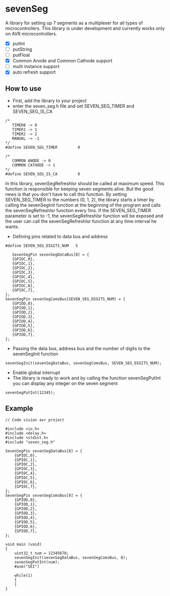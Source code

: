 
# sevenSeg

A library for setting up 7 segments as a multiplexer for all types of microcontrollers. This library is under development and currently works only on AVR microcontrollers.

 - [x] putInt
 - [ ] putString
 - [ ] putFloat
 - [x] Common Anode and Common Cathode support
 - [ ] multi instance support
 - [x] auto refresh support

## How to use

 - First, add the library to your project
 - enter the seven_seg.h file and set SEVEN_SEG_TIMER and SEVEN_SEG_IS_CA
 
 ```
 /*
    TIMER0 -> 0
    TIMER1 -> 1
    TIMER2 -> 2
    MANUAL -> -1
*/ 
#define SEVEN_SEG_TIMER         0    

/*
    COMMON ANODE -> 0
    COMMON CATHODE -> 1
*/   
#define SEVEN_SEG_IS_CA         0  
 ```
In this library, sevenSegRefreshIsr should be called at maximum speed. This function is responsible for keeping seven segments alive.
But the good news is that you don't have to call this function.
By setting SEVEN_SEG_TIMER to the numbers (0, 1, 2), the library starts a timer by calling the sevenSegInit function at the beginning of the program and calls the sevenSegRefreshIsr function every 1ms.
If the SEVEN_SEG_TIMER parameter is set to -1, the sevenSegRefreshIsr function will be exposed and the user can call the sevenSegRefreshIsr function at any time interval he wants.
 -  Defining pins related to data bus and address
 ```
 #define SEVEN_SEG_DIGITS_NUM   5

    SevenSegPin sevenSegDataBus[8] = {
    {GPIOC,0},
    {GPIOC,1},
    {GPIOC,2},
    {GPIOC,3},
    {GPIOC,4},
    {GPIOC,5},
    {GPIOC,6},
    {GPIOC,7},
};
SevenSegPin sevenSegComsBus[SEVEN_SEG_DIGITS_NUM] = {
    {GPIOD,0},
    {GPIOD,1},
    {GPIOD,2},
    {GPIOD,3},
    {GPIOD,4},
    {GPIOD,5},
    {GPIOD,6},
    {GPIOD,7},
};
 ```
 - Passing the data bus, address bus and the number of digits to the sevenSegInit function
 ```
 sevenSegInit(sevenSegDataBus, sevenSegComsBus, SEVEN_SEG_DIGITS_NUM);  
 ```
  - Enable global interrupt
  - The library is ready to work and by calling the function sevenSegPutInt you can display any integer on the seven segment
  ```
  sevenSegPutInt(12345); 
  ```


## Example
```
// Code vision avr project

#include <io.h>
#include <delay.h>
#include <stdint.h>
#include "seven_seg.h"

SevenSegPin sevenSegDataBus[8] = {
    {GPIOC,0},
    {GPIOC,1},
    {GPIOC,2},
    {GPIOC,3},
    {GPIOC,4},
    {GPIOC,5},
    {GPIOC,6},
    {GPIOC,7},
};
SevenSegPin sevenSegComsBus[8] = {
    {GPIOD,0},
    {GPIOD,1},
    {GPIOD,2},
    {GPIOD,3},
    {GPIOD,4},
    {GPIOD,5},
    {GPIOD,6},
    {GPIOD,7},
};

void main (void)
{
    uint32_t num = 12345678;    
    sevenSegInit(sevenSegDataBus, sevenSegComsBus, 8);  
    sevenSegPutInt(num); 
    #asm("SEI")
    
    while(1)
    { 
    }
}

```
